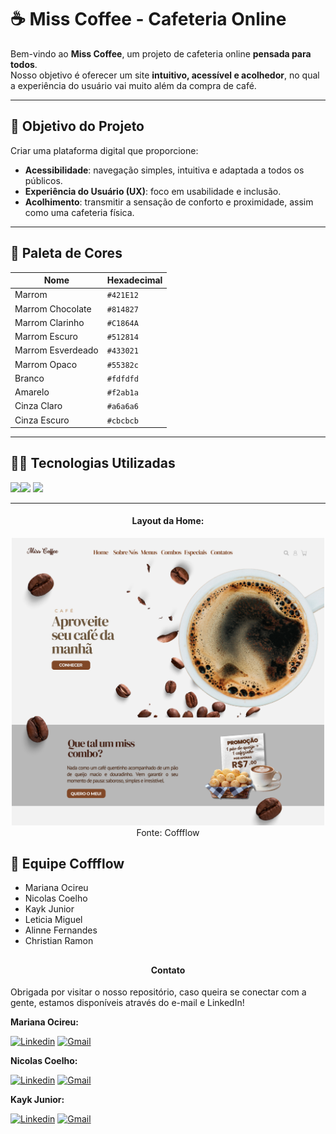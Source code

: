 # ☕ Miss Coffee - Cafeteria Online  

Bem-vindo ao **Miss Coffee**, um projeto de cafeteria online **pensada para todos**.  
Nosso objetivo é oferecer um site **intuitivo, acessível e acolhedor**, no qual a 
experiência do usuário vai muito além da compra de café.  

---

## 🚀 Objetivo do Projeto  
Criar uma plataforma digital que proporcione:  
- **Acessibilidade**: navegação simples, intuitiva e adaptada a todos os públicos.  
- **Experiência do Usuário (UX)**: foco em usabilidade e inclusão.  
- **Acolhimento**: transmitir a sensação de conforto e proximidade, assim como uma cafeteria física.  

---
## 🎨 Paleta de Cores  

| Nome              | Hexadecimal |
|-------------------|-------------|
| Marrom            | `#421E12`   |
| Marrom Chocolate  | `#814827`   |
| Marrom Clarinho   | `#C1864A`   |
| Marrom Escuro     | `#512814`   |
| Marrom Esverdeado | `#433021`   |
| Marrom Opaco      | `#55382c`   |
| Branco            | `#fdfdfd`   |
| Amarelo           | `#f2ab1a`   |
| Cinza Claro       | `#a6a6a6`   |
| Cinza Escuro      | `#cbcbcb`   |


---

## 👩‍💻 Tecnologias Utilizadas  

<img src="https://cdn.jsdelivr.net/gh/devicons/devicon@latest/icons/html5/html5-original.svg"  width="40" heigth="40"/><img src="https://cdn.jsdelivr.net/gh/devicons/devicon@latest/icons/css3/css3-original.svg" width="40" heigth="40" />
 <img src="https://cdn.jsdelivr.net/gh/devicons/devicon@latest/icons/javascript/javascript-original.svg"  width="40" heigth="40"/>

---

<div align="center">
  <h4>Layout da Home:</h4>
  <img width="500" src="https://github.com/marisouza31/MissCoffee/blob/main/home.png"><br>
   Fonte: Coffflow
</div>

## 👥 Equipe Coffflow  

- Mariana Ocireu  
- Nicolas Coelho
- Kayk Junior
- Leticia Miguel
- Alinne Fernandes
- Christian Ramon
  ##
<div align="center">
  <h4>Contato</h4>
  </div>

   Obrigada por visitar o nosso repositório, caso queira se conectar com a gente, estamos disponíveis através do e-mail e LinkedIn!

  **Mariana Ocireu:**

[![Linkedin](https://img.shields.io/badge/LinkedIn-%230077B5?style=for-the-badge&logo=linkedin&logoColor=white)](https://www.linkedin.com/in/marianaociz/)
[![Gmail](https://img.shields.io/badge/Gmail-D14836?style=for-the-badge&logo=gmail&logoColor=white)](mailto:marianaocireu@gmail.com)

  **Nicolas Coelho:**

[![Linkedin](https://img.shields.io/badge/LinkedIn-%230077B5?style=for-the-badge&logo=linkedin&logoColor=white)](https://www.linkedin.com/in/nicolascoelho/)
[![Gmail](https://img.shields.io/badge/Gmail-D14836?style=for-the-badge&logo=gmail&logoColor=white)](mailto:nicolas11coelho@gmail.com)


  **Kayk Junior:**

[![Linkedin](https://img.shields.io/badge/LinkedIn-%230077B5?style=for-the-badge&logo=linkedin&logoColor=white)]()
[![Gmail](https://img.shields.io/badge/Gmail-D14836?style=for-the-badge&logo=gmail&logoColor=white)](mailto:Kaykjunior242@gmail.com)




